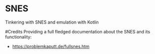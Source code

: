 # SNES
Tinkering with SNES and emulation with Kotlin

#Credits
Providing a full fledged documentation about the SNES and its functionality:
- https://problemkaputt.de/fullsnes.htm

